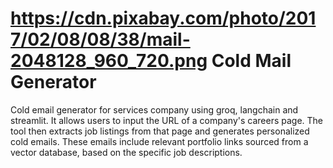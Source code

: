 # https://cdn.pixabay.com/photo/2017/02/08/08/38/mail-2048128_960_720.png Cold Mail Generator
Cold email generator for services company using groq, langchain and streamlit. It allows users to input the URL of a company's careers page. The tool then extracts job listings from that page and generates personalized cold emails. These emails include relevant portfolio links sourced from a vector database, based on the specific job descriptions.
